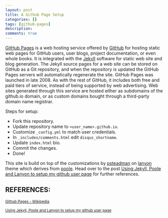 ```yaml
---
layout: post
title: A Github Page Setup
categories: []
tags: [github-pages]
description:
comments: true
---
```


[GitHub Pages](https://pages.github.com/) is a web hosting service offered by [GitHub](https://github.com/) for hosting static web pages for GitHub users, user blogs, project documentation, or even whole books.
It is integrated with the [Jekyll](https://jekyllrb.com/) software for static web site and blog generation. The Jekyll source pages for a web site can be stored on GitHub as a Git repository, and when the repository is updated the GitHub Pages servers will automatically regenerate the site.
GitHub Pages was launched in late 2008. As with the rest of GitHub, it includes both free and paid tiers of service, instead of being supported by web advertising. Web sites generated through this service are hosted either as subdomains of the github.io domain, or as custom domains bought through a third-party domain name registrar.

Steps for setup:
* Fork this repository.
* Update repository name to `<user_name>.github.io`.
* Customize `_config.yml` to match user credentials.
* In `_includes/comments.html` edit `disqus_shortname`.
* Update `index.html` bio.
* Commit the changes.
* Done!


This site is build on top of the customizations by [psteadman](https://github.com/psteadman) on [lanyon](https://github.com/poole/lanyon) theme which derives from [poole](https://github.com/poole).
Head over to the post [Using Jekyll, Poole and Lanyon to setup my github user page](http://patricksteadman.ca/2014/08/04/lanyonsetup/) for further references.

## REFERENCES:

<small>[Github Pages - Wikipedia](https://en.wikipedia.org/wiki/GitHub_Pages)</small>

<small>[Using Jekyll, Poole and Lanyon to setup my github user page](http://patricksteadman.ca/2014/08/04/lanyonsetup/)</small>
